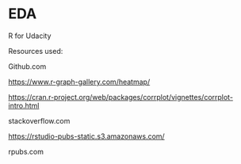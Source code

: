 # EDA
R for Udacity

Resources used:

Github.com

https://www.r-graph-gallery.com/heatmap/

https://cran.r-project.org/web/packages/corrplot/vignettes/corrplot-intro.html

stackoverflow.com

https://rstudio-pubs-static.s3.amazonaws.com/

rpubs.com

